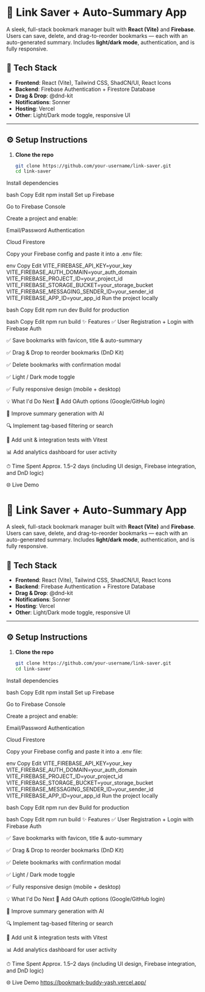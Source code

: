# 🔖 Link Saver + Auto-Summary App

A sleek, full-stack bookmark manager built with **React (Vite)** and **Firebase**. Users can save, delete, and drag-to-reorder bookmarks — each with an auto-generated summary. Includes **light/dark mode**, authentication, and is fully responsive.

## 🚀 Tech Stack

- **Frontend**: React (Vite), Tailwind CSS, ShadCN/UI, React Icons  
- **Backend**: Firebase Authentication + Firestore Database  
- **Drag & Drop**: @dnd-kit  
- **Notifications**: Sonner  
- **Hosting**: Vercel  
- **Other**: Light/Dark mode toggle, responsive UI

---

## ⚙️ Setup Instructions

1. **Clone the repo**

   ```bash
   git clone https://github.com/your-username/link-saver.git
   cd link-saver
Install dependencies

bash
Copy
Edit
npm install
Set up Firebase

Go to Firebase Console

Create a project and enable:

Email/Password Authentication

Cloud Firestore

Copy your Firebase config and paste it into a .env file:

env
Copy
Edit
VITE_FIREBASE_API_KEY=your_key
VITE_FIREBASE_AUTH_DOMAIN=your_auth_domain
VITE_FIREBASE_PROJECT_ID=your_project_id
VITE_FIREBASE_STORAGE_BUCKET=your_storage_bucket
VITE_FIREBASE_MESSAGING_SENDER_ID=your_sender_id
VITE_FIREBASE_APP_ID=your_app_id
Run the project locally

bash
Copy
Edit
npm run dev
Build for production

bash
Copy
Edit
npm run build
✨ Features
✅ User Registration + Login with Firebase Auth

✅ Save bookmarks with favicon, title & auto-summary

✅ Drag & Drop to reorder bookmarks (DnD Kit)

✅ Delete bookmarks with confirmation modal

✅ Light / Dark mode toggle

✅ Fully responsive design (mobile + desktop)

💡 What I'd Do Next
🔐 Add OAuth options (Google/GitHub login)

📄 Improve summary generation with AI

🔍 Implement tag-based filtering or search

🧪 Add unit & integration tests with Vitest

📊 Add analytics dashboard for user activity

⏱ Time Spent
Approx. 1.5–2 days (including UI design, Firebase integration, and DnD logic)

🌐 Live Demo
# 🔖 Link Saver + Auto-Summary App

A sleek, full-stack bookmark manager built with **React (Vite)** and **Firebase**. Users can save, delete, and drag-to-reorder bookmarks — each with an auto-generated summary. Includes **light/dark mode**, authentication, and is fully responsive.

## 🚀 Tech Stack

- **Frontend**: React (Vite), Tailwind CSS, ShadCN/UI, React Icons  
- **Backend**: Firebase Authentication + Firestore Database  
- **Drag & Drop**: @dnd-kit  
- **Notifications**: Sonner  
- **Hosting**: Vercel  
- **Other**: Light/Dark mode toggle, responsive UI

---

## ⚙️ Setup Instructions

1. **Clone the repo**

   ```bash
   git clone https://github.com/your-username/link-saver.git
   cd link-saver
Install dependencies

bash
Copy
Edit
npm install
Set up Firebase

Go to Firebase Console

Create a project and enable:

Email/Password Authentication

Cloud Firestore

Copy your Firebase config and paste it into a .env file:

env
Copy
Edit
VITE_FIREBASE_API_KEY=your_key
VITE_FIREBASE_AUTH_DOMAIN=your_auth_domain
VITE_FIREBASE_PROJECT_ID=your_project_id
VITE_FIREBASE_STORAGE_BUCKET=your_storage_bucket
VITE_FIREBASE_MESSAGING_SENDER_ID=your_sender_id
VITE_FIREBASE_APP_ID=your_app_id
Run the project locally

bash
Copy
Edit
npm run dev
Build for production

bash
Copy
Edit
npm run build
✨ Features
✅ User Registration + Login with Firebase Auth

✅ Save bookmarks with favicon, title & auto-summary

✅ Drag & Drop to reorder bookmarks (DnD Kit)

✅ Delete bookmarks with confirmation modal

✅ Light / Dark mode toggle

✅ Fully responsive design (mobile + desktop)

💡 What I'd Do Next
🔐 Add OAuth options (Google/GitHub login)

📄 Improve summary generation with AI

🔍 Implement tag-based filtering or search

🧪 Add unit & integration tests with Vitest

📊 Add analytics dashboard for user activity

⏱ Time Spent
Approx. 1.5–2 days (including UI design, Firebase integration, and DnD logic)

🌐 Live Demo
https://bookmark-buddy-yash.vercel.app/
